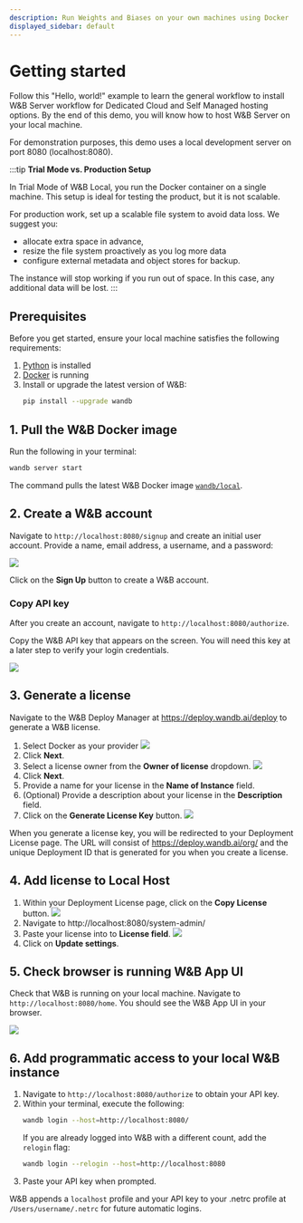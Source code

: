 ```yaml
---
description: Run Weights and Biases on your own machines using Docker
displayed_sidebar: default
---
```


# Getting started

Follow this "Hello, world!" example to learn the general workflow to install W&B Server workflow for Dedicated Cloud and Self Managed hosting options. By the end of this demo, you will know how to host W&B Server on your local machine. 

For demonstration purposes, this demo uses a local development server on port 8080 (localhost:8080).

:::tip
**Trial Mode vs. Production Setup**

In Trial Mode of W&B Local, you run the Docker container on a single machine. This setup is ideal for testing the product, but it is not scalable.

For production work, set up a scalable file system to avoid data loss. We suggest you:
* allocate extra space in advance, 
* resize the file system proactively as you log more data
* configure external metadata and object stores for backup.

The instance will stop working if you run out of space. In this case, any additional data will be lost.
:::

## Prerequisites
Before you get started, ensure your local machine satisfies the following requirements: 

1. [Python](https://www.python.org) is installed
2. [Docker](https://www.docker.com) is running 
3. Install or upgrade the latest version of W&B:
   ```bash
   pip install --upgrade wandb
   ```
##  1. Pull the W&B Docker image

Run the following in your terminal:

```bash
wandb server start
```

The command pulls the latest W&B Docker image [`wandb/local`](https://hub.docker.com/r/wandb/local).


## 2. Create a W&B account
Navigate to `http://localhost:8080/signup` and create an initial user account.  Provide a name, email address, a username, and a password: 

![](/images/hosting/signup_localhost.png)

Click on the **Sign Up** button to create a W&B account. 

### Copy API key
After you create an account, navigate to `http://localhost:8080/authorize`.  

Copy the W&B API key that appears on the screen. You will need this key at a later step to verify your login credentials.

![](/images/hosting/copy_api_key.png)

## 3. Generate a license
Navigate to the W&B Deploy Manager at https://deploy.wandb.ai/deploy to generate a W&B license.

1. Select Docker as your provider
![](/images/hosting/deploy_manager_platform.png)
2. Click **Next**.
3. Select a license owner from the **Owner of license** dropdown.
![](/images/hosting/deploy_manager_info.png)
4. Click **Next**.
5. Provide a name for your license in the **Name of Instance** field.
6. (Optional) Provide a description about your license in the **Description** field. 
7. Click on the **Generate License Key** button.
![](/images/hosting/deploy_manager_generate.png)

When you generate a license key, you will be redirected to your Deployment License page. The URL will consist of https://deploy.wandb.ai/org/ and the unique Deployment ID that is generated for you when you create a license. 

## 4. Add license to Local Host
1. Within your Deployment License page, click on the **Copy License** button.
![](/images/hosting/deploy_manager_get_license.png)
2. Navigate to http://localhost:8080/system-admin/
3. Paste your license into to **License field**.
![](/images/hosting/License.gif)
4. Click on **Update settings**.

## 5. Check browser is running W&B App UI
Check that W&B is running on your local machine. Navigate to `http://localhost:8080/home`. You should see the W&B App UI in your browser.

![](/images/hosting/check_local_host.png)

## 6. Add programmatic access to your local W&B instance

1. Navigate to `http://localhost:8080/authorize` to obtain your API key.
2. Within your terminal, execute the following:
   ```bash
   wandb login --host=http://localhost:8080/
   ```
   If you are already logged into W&B with a different count, add the `relogin` flag:
   ```bash
   wandb login --relogin --host=http://localhost:8080
   ```
3. Paste your API key when prompted.

W&B appends a `localhost` profile and your API key to your .netrc profile at `/Users/username/.netrc` for future automatic logins.


<!-- 
## OLD
## 2. Log in to W&B

If this is your first time logging in then you will need to create your local W&B server account and authorize your API key. There are several ways to control where your runs are logged to. This is particularly useful if you run `wandb` on multiple machines or you switch between a private instance and W&B cloud. 

Follow the procedure below to send metrics to the shared private instance. Ensure you have already set up DNS:

1. Set the host flag to the address of the private instance whenever you login:

```bash
wandb login --host=http://wandb.your-shared-local-host.com
```

2. Set the environment variable `WANDB_BASE_URL` to the address of the local instance:

```bash
export WANDB_BASE_URL="http://wandb.your-shared-local-host.com"
```

In an automated environment, you can set the `WANDB_API_KEY`. Find your key at [wandb.your-shared-local-host.com/authorize](http://wandb.your-shared-local-host.com/authorize).

Set the host to `api.wandb.ai` to log to the public cloud instance of W&B:

```bash
wandb login --cloud
```

or

```bash
export WANDB_BASE_URL="https://api.wandb.ai"
```

You can also switch to your cloud API key, available at [https://wandb.ai/settings](https://wandb.ai/settings) when you are logged in to your cloud-hosted wandb account in your browser.

## 3. Generate a free license

You need a license to complete your configuration of a W&B server. [**Open the Deploy Manager** ](https://deploy.wandb.ai/deploy)to generate a free license. If you do not already have a cloud account then you will need to create one to generate your free license. You can generate either a personal or team or free license:

1. [**Personal licenses**](https://deploy.wandb.ai/deploy) are free forever for personal work: ![](/images/hosting/personal_license.png)
2. [**Team trial licenses**](https://deploy.wandb.ai/deploy) are free and last 30 days, allowing you to set up a team and connect a scalable backend: ![](/images/hosting/team_trial_license.png)

## 4. Add a license to your Local host

1. Copy your license from your Deployment and navigate back to your W&B server's localhost: ![](/images/hosting/add_license_local_host.png)
2. Add it to your local settings by pasting it into the `/system-admin` page of your localhost:
   ![](@site/static/images/hosting/License.gif)

## 5. Check for W&B Server updates

New versions of _wandb/local_ are pushed to DockerHub regularly. We suggest you keep your version up to date. To upgrade, copy and paste the following command into your terminal:

```shell
$ wandb server start --upgrade
```

Alternatively, you can upgrade your instance manually. Copy and paste the following code snippets into your terminal:

```shell
$ docker pull wandb/local
$ docker stop wandb-local
$ docker run --rm -d -v wandb:/vol -p 8080:8080 --name wandb-local wandb/local
```

## 6. (Optional) Mount a persistence volume 

- All metadata and files sent to W&B server are stored in the `/vol` directory. If you do not mount a persistent volume at this location all data will be lost when the docker process dies.
- This solution is not meant for [production](../hosting-options/intro.md) workloads.
- You can store metadata in an external MySQL database and files in an external storage bucket.
- The underlying file store should be resizable. Alerts should be put in place to let you know once minimum storage thresholds are crossed to resize the underlying file system.
- For enterprise trials, we recommend at least 100GB free space in the underlying volume for non-image/video/audio heavy workloads.


## 7. (Optional) Create and scale a shared instance

To enjoy the powerful collaborative features of W&B, you will need a shared instance on a central server, which you can [set up on AWS, GCP, Azure, Kubernetes, or Docker](../hosting-options/intro.md).

[Contact sales](https://wandb.ai/site/contact) to learn more about Enterprise options for W&B server.


## FAQ: How does wandb persist user account data?

When a Kubernetes instance is stopped, the W&B application bundles all the user account data into a tarball and uploads it to the Amazon S3 object store. W&B pulls previously uploaded tarball files when you restart an instance and provide the `BUCKET` environment variable. W&B will also load your user account information into the newly started Kubernetes deployment.

When an external object store is enabled, strong access controls should be enforced as it will contain all users data.
W&B persists instance settings in the external bucket when it is configured. W&B also persist certificates, and secrets in the bucket. -->